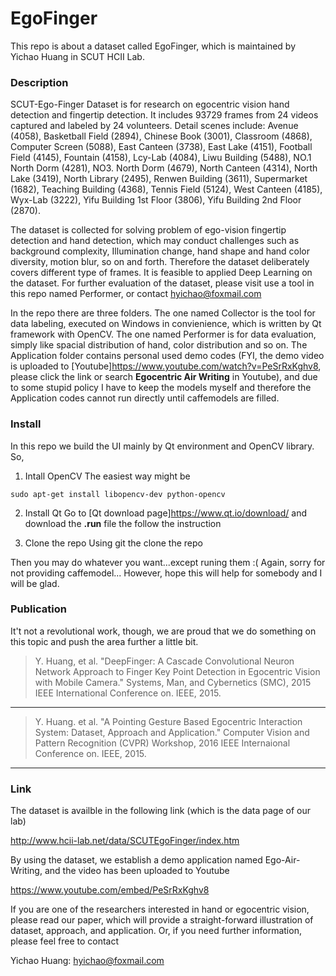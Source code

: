 # EgoFinger

This repo is about a dataset called EgoFinger, which is maintained by Yichao Huang in SCUT HCII Lab. 

### Description

SCUT-Ego-Finger Dataset is for research on egocentric vision hand detection and fingertip detection. It includes 93729 frames from 24 videos captured and labeled by 24 volunteers. Detail scenes include: Avenue (4058), Basketball Field (2894), Chinese Book (3001), Classroom (4868), Computer Screen (5088), East Canteen (3738), East Lake (4151), Football Field (4145), Fountain (4158), Lcy-Lab (4084), Liwu Building (5488), NO.1 North Dorm (4281), NO3. North Dorm (4679), North Canteen (4314), North Lake (3419), North Library (2495), Renwen Building (3611), Supermarket (1682), Teaching Building (4368), Tennis Field (5124), West Canteen (4185), Wyx-Lab (3222), Yifu Building 1st Floor (3806), Yifu Building 2nd Floor (2870).

The dataset is collected for solving problem of ego-vision fingertip detection and hand detection, which may conduct challenges such as background complexity, Illumination change, hand shape and hand color diversity, motion blur, so on and forth. Therefore the dataset deliberately covers different type of frames. It is feasible to applied Deep Learning on the dataset. For further evaluation of the dataset, please visit use a tool in this repo named Performer, or contact hyichao@foxmail.com

In the repo there are three folders. The one named Collector is the tool for data labeling, executed on Windows in convienience, which is written by Qt framework with OpenCV. The one named Performer is for data evaluation, simply like spacial distribution of hand, color distribution and so on. The Application folder contains personal used demo codes (FYI, the demo video is uploaded to [Youtube]<https://www.youtube.com/watch?v=PeSrRxKghv8>, please click the link or search **Egocentric Air Writing** in Youtube), and due to some stupid policy I have to keep the models myself and therefore the Application codes cannot run directly until caffemodels are filled.

### Install
In this repo we build the UI mainly by Qt environment and OpenCV library. So,

1. Intall OpenCV 
The easiest way might be

```
sudo apt-get install libopencv-dev python-opencv
```

2. Install Qt
Go to [Qt download page]<https://www.qt.io/download/> and download the **.run** file the follow the instruction

3. Clone the repo
Using git the clone the repo

Then you may do whatever you want...except runing them :( Again, sorry for not providing caffemodel... However, hope this will help for somebody and I will be glad.

### Publication

It't not a revolutional work, though, we are proud that we do something on this topic and push the area further a little bit. 

> Y. Huang, et al. "DeepFinger: A Cascade Convolutional Neuron Network Approach to Finger Key Point Detection in Egocentric Vision with Mobile Camera." Systems, Man, and Cybernetics (SMC), 2015 IEEE International Conference on. IEEE, 2015.

----

> Y. Huang. et al. "A Pointing Gesture Based Egocentric Interaction System: Dataset, Approach and Application." Computer Vision and Pattern Recognition (CVPR) Workshop, 2016 IEEE Internaional Conference on. IEEE, 2015.
 
----

### Link
The dataset is availble in the following link (which is the data page of our lab)

<http://www.hcii-lab.net/data/SCUTEgoFinger/index.htm>

By using the dataset, we establish a demo application named Ego-Air-Writing, and the video has been uploaded to Youtube

<!--<iframe width="560" height="315" src="https://www.youtube.com/embed/PeSrRxKghv8" frameborder="0" allowfullscreen></iframe>-->
<https://www.youtube.com/embed/PeSrRxKghv8>

If you are one of the researchers interested in hand or egocentric vision, please read our paper, which will provide a straight-forward illustration of dataset, approach, and application. Or, if you need further information, please feel free to contact 


Yichao Huang:  <hyichao@foxmail.com>
